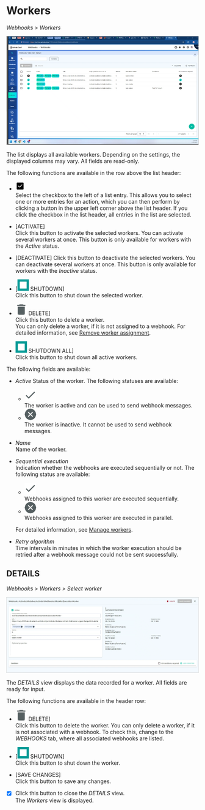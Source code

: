 # Workers

*Webhooks > Workers*

![Workers](../../Assets/Screenshots/Webhooks/Webhooks/Webhooks.png "[workers]")

The list displays all available workers. Depending on the settings, the displayed columns may vary. All fields are read-only.

The following functions are available in the row above the list header:

- ![Select](../../Assets/Icons/Checkbox.png "[Select]") <!--- Icon-->   
   Select the checkbox to the left of a list entry. This allows you to select one or more entries for an action, which you can then perform by clicking a button in the upper left corner above the list header.
    If you click the checkbox in the list header, all entries in the list are selected. 

- [ACTIVATE] <!---Icon ergänzen-->   
    Click this button to activate the selected workers. You can activate several workers at once. <!---stimmt das?--> This button is only available for workers with the *Active* status.

- [DEACTIVATE]
    Click this button to deactivate the selected workers. You can deactivate several workers at once. <!---stimmt das?--> This button is only available for workers with the *Inactive* status.

- [![Shutdown](../../Assets/Icons/Stop.png "[Shutdown all]") SHUTDOWN] <!---Icon-->  
    Click this button to shut down the selected worker. <!--- You can shut down several workers at once?-->

- ![Delete](../../Assets/Icons/Trash01.png "[Delete]") DELETE]    
    Click this button to delete a worker. <!---You can delete several webhooks at once?-->   
    You can only delete a worker, if it is not assigned to a webhook. For detailed information, see [Remove worker assignment](../Integration/02_ManageWebhooks.md#remove-worker-assignment).

- ![Shutdown all](../../Assets/Icons/Stop.png "[Shutdown all]") SHUTDOWN ALL] <!---Icon-->  
    Click this button to shut down all active workers.

The following fields are available:

- *Active*
    Status of the worker. The following statuses are available:

    - ![Active](../../Assets/Icons/Check.png "[Active]") <!---Icon-->    
        The worker is active and can be used to send webhook messages.
    - ![Inactive](../../Assets/Icons/Cross03.png "[Inactive]") <!---Icon-->   
        The worker is inactive. It cannot be used to send webhook messages.

- *Name*   
    Name of the worker.

- *Sequential execution*   
    Indication whether the webhooks are executed sequentially or not. The following status are available:
    - ![Sequential](../../Assets/Icons/Check.png "[Sequential]") <!---Icon-->   
        Webhooks assigned to this worker are executed sequentially.
    - ![Parallel](../../Assets/Icons/Cross03.png "[Parallel]") <!---Icon-->   
        Webhooks assigned to this worker are executed in parallel.  

    For detailed information, see [Manage workers](../Integration/03_ManageWorkers.md).

- *Retry algorithm*   
    Time intervals in minutes in which the worker execution should be retried after a webhook message could not be sent successfully. 


## DETAILS

*Webhooks > Workers > Select worker*

![DETAILS](../../Assets/Screenshots/Webhooks/Workers/DetailsWorker.png "[DETAILS]")

The *DETAILS* view displays the data recorded for a worker.  All fields are ready for input.

The following functions are available in the header row:   

- ![Delete](../../Assets/Icons/Trash01.png "[Delete]") DELETE]   
    Click this button to delete the worker. 
    You can only delete a worker, if it is not associated with a webhook. To check this, change to the *WEBHOOKS* tab, where all associated webhooks are listed.

- [![Shutdown](../../Assets/Icons/Stop.png "[Shutdown all]") SHUTDOWN] <!---Icon-->  
    Click this button to shut down the worker.

- [SAVE CHANGES]    
    Click this button to save any changes.

- [X]    
    Click this button to close the *DETAILS* view.  
    The *Workers* view is displayed.



